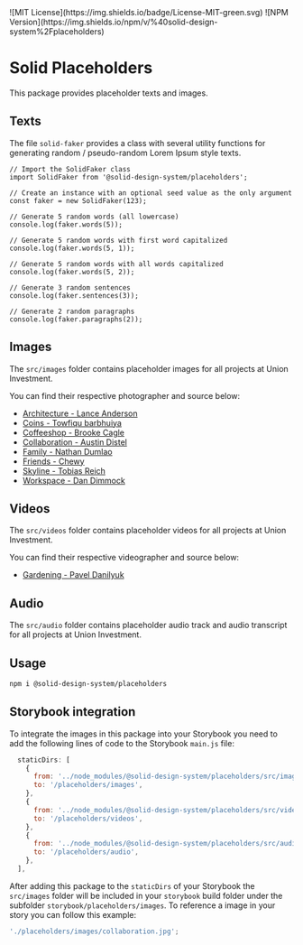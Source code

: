 <div className="flex gap-2">
  ![MIT License](https://img.shields.io/badge/License-MIT-green.svg)
  ![NPM Version](https://img.shields.io/npm/v/%40solid-design-system%2Fplaceholders)
</div>

# Solid Placeholders

This package provides placeholder texts and images.

## Texts

The file `solid-faker` provides a class with several utility functions for generating random / pseudo-random Lorem Ipsum style texts.

```
// Import the SolidFaker class
import SolidFaker from '@solid-design-system/placeholders';

// Create an instance with an optional seed value as the only argument
const faker = new SolidFaker(123);

// Generate 5 random words (all lowercase)
console.log(faker.words(5));

// Generate 5 random words with first word capitalized
console.log(faker.words(5, 1));

// Generate 5 random words with all words capitalized
console.log(faker.words(5, 2));

// Generate 3 random sentences
console.log(faker.sentences(3));

// Generate 2 random paragraphs
console.log(faker.paragraphs(2));
```

## Images

The `src/images` folder contains placeholder images for all projects at Union Investment.

You can find their respective photographer and source below:

- [Architecture - Lance Anderson](https://unsplash.com/photos/JyAh_s_1RjY)
- [Coins - Towfiqu barbhuiya](https://unsplash.com/photos/jpqyfK7GB4w)
- [Coffeeshop - Brooke Cagle](https://unsplash.com/photos/-uHVRvDr7pg)
- [Collaboration - Austin Distel](https://unsplash.com/photos/jpHw8ndwJ_Q)
- [Family - Nathan Dumlao](https://unsplash.com/photos/Wr3comVZJxU)
- [Friends - Chewy](https://unsplash.com/photos/3cAMUE3YAO8)
- [Skyline - Tobias Reich](https://unsplash.com/photos/FDBy4lkZycM)
- [Workspace - Dan Dimmock](https://unsplash.com/photos/3mt71MKGjQ0)

## Videos

The `src/videos` folder contains placeholder videos for all projects at Union Investment.

You can find their respective videographer and source below:

- [Gardening - Pavel Danilyuk](https://www.pexels.com/de-de/video/liebe-menschen-garten-zeitlupe-4625767/)

## Audio

The `src/audio` folder contains placeholder audio track and audio transcript for all projects at Union Investment.

## Usage

```bash
npm i @solid-design-system/placeholders
```

## Storybook integration

To integrate the images in this package into your Storybook you need to add the following lines of code to the Storybook `main.js` file:

```js
  staticDirs: [
    {
      from: '../node_modules/@solid-design-system/placeholders/src/images',
      to: '/placeholders/images',
    },
    {
      from: '../node_modules/@solid-design-system/placeholders/src/videos',
      to: '/placeholders/videos',
    },
    {
      from: '../node_modules/@solid-design-system/placeholders/src/audio',
      to: '/placeholders/audio',
    },
  ],
```

After adding this package to the `staticDirs` of your Storybook the `src/images` folder will be included in your `storybook` build folder under the subfolder `storybook/placeholders/images`.
To reference a image in your story you can follow this example:

```js
'./placeholders/images/collaboration.jpg';
```
